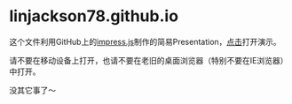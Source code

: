 linjackson78.github.io
======================
这个文件利用GitHub上的[impress.js](https://github.com/bartaz/impress.js)制作的简易Presentation，[点击](http://linjackson78.github.io/)打开演示。

请不要在移动设备上打开，也请不要在老旧的桌面浏览器（特别不要在IE浏览器）中打开。

没其它事了～
